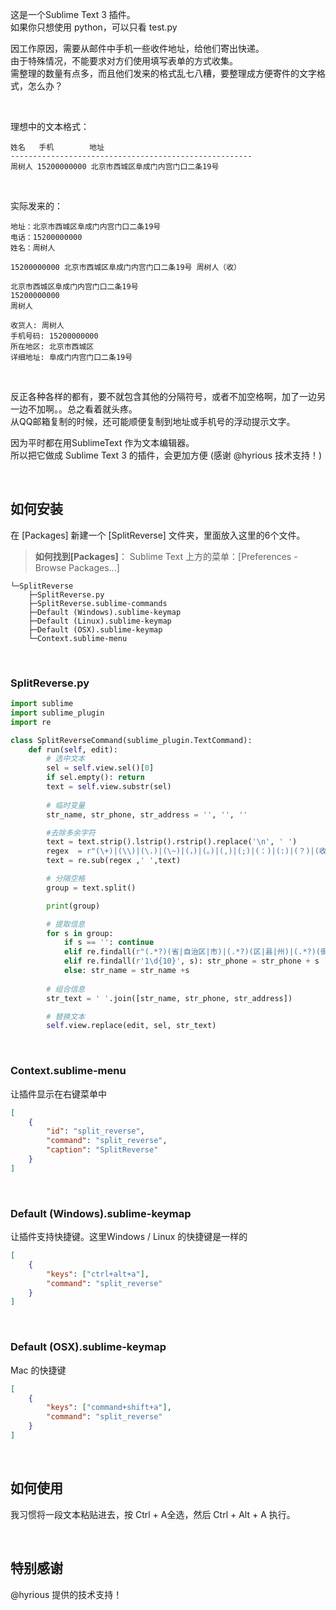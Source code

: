 这是一个Sublime Text 3 插件。    
如果你只想使用 python，可以只看 test.py

因工作原因，需要从邮件中手机一些收件地址，给他们寄出快递。    
由于特殊情况，不能要求对方们使用填写表单的方式收集。    
需整理的数量有点多，而且他们发来的格式乱七八糟，要整理成方便寄件的文字格式，怎么办？  
  
<br>

理想中的文本格式：  

```
姓名   手机        地址
------------------------------------------------------
周树人 15200000000 北京市西城区阜成门内宫门口二条19号
```

<br>  

实际发来的：  

```
地址：北京市西城区阜成门内宫门口二条19号
电话：15200000000
姓名：周树人
```


```
15200000000 北京市西城区阜成门内宫门口二条19号 周树人（收）
```


```
北京市西城区阜成门内宫门口二条19号
15200000000 
周树人
```


```
收货人: 周树人
手机号码: 15200000000
所在地区: 北京市西城区
详细地址: 阜成门内宫门口二条19号
```

<br>

反正各种各样的都有，要不就包含其他的分隔符号，或者不加空格啊，加了一边另一边不加啊。。总之看着就头疼。  
从QQ邮箱复制的时候，还可能顺便复制到地址或手机号的浮动提示文字。  


因为平时都在用SublimeText 作为文本编辑器。  
所以把它做成 Sublime Text 3 的插件，会更加方便 (感谢 @hyrious 技术支持！)

<br>

## 如何安装

在 [Packages] 新建一个 [SplitReverse] 文件夹，里面放入这里的6个文件。

> **如何找到[Packages]**： Sublime Text 上方的菜单：[Preferences - Browse Packages...]

```
└─SplitReverse
    ├─SplitReverse.py
    ├─SplitReverse.sublime-commands
    ├─Default (Windows).sublime-keymap
    ├─Default (Linux).sublime-keymap
    ├─Default (OSX).sublime-keymap
    └─Context.sublime-menu
```

<br>

### SplitReverse.py

```python
import sublime
import sublime_plugin
import re

class SplitReverseCommand(sublime_plugin.TextCommand):
    def run(self, edit):
        # 选中文本
        sel = self.view.sel()[0]
        if sel.empty(): return
        text = self.view.substr(sel)
 
        # 临时变量
        str_name, str_phone, str_address = '', '', ''

        #去除多余字符
        text = text.strip().lstrip().rstrip().replace('\n', ' ')
        regex  = r"(\+)|(\\)|(\.)|(\~)|(，)|(。)|(,)|(;)|(：)|(:)|(？)|(收件地址)|(收货地址)|(所在地区)|(详细地址)|(联系号码)|(手机号码)|(联系电话)|(手机号)|(收货人)|(收件人)|(（收）)|(号码)|(手机)|(名字)|(地址)|(电话)|(姓名)|(可能是电话号码，是否拨号?)|(在地图中查看)|(\?)"
        text = re.sub(regex ,' ',text) 

        # 分隔空格
        group = text.split()

        print(group)

        # 提取信息
        for s in group:
            if s == '': continue
            elif re.findall(r"(.*?)(省|自治区|市)|(.*?)(区|县|州)|(.*?)(街道|大道|巷|路口)|(.*?)(大厦|小区|工作室|公园|花园|公司|公寓|宿舍|驿站|学府|超市|旅馆|百货|便利店|大学)|(.*?)(室|座|号|楼|栋|单元)", s):  str_address = str_address + s
            elif re.findall(r'1\d{10}', s): str_phone = str_phone + s
            else: str_name = str_name +s
        
        # 组合信息
        str_text = ' '.join([str_name, str_phone, str_address])

        # 替换文本
        self.view.replace(edit, sel, str_text)
```

<br>

### Context.sublime-menu
让插件显示在右键菜单中

```json
[
    {
        "id": "split_reverse",
        "command": "split_reverse",
        "caption": "SplitReverse"
    }
]
```

<br>

### Default (Windows).sublime-keymap
让插件支持快捷键。这里Windows / Linux 的快捷键是一样的

```json
[
    {
        "keys": ["ctrl+alt+a"], 
        "command": "split_reverse" 
    }
]
```

<br>

### Default (OSX).sublime-keymap
Mac 的快捷键

```json
[
    {
        "keys": ["command+shift+a"], 
        "command": "split_reverse" 
    }
]
```

<br>

## 如何使用

我习惯将一段文本粘贴进去，按 Ctrl + A全选，然后 Ctrl + Alt + A 执行。

<br>

## 特别感谢

@hyrious 提供的技术支持！

<br><br>

